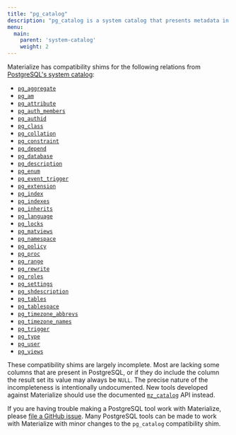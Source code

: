 ```yaml
---
title: "pg_catalog"
description: "pg_catalog is a system catalog that presents metadata in the format used by PostgreSQL."
menu:
  main:
    parent: 'system-catalog'
    weight: 2
---
```


Materialize has compatibility shims for the following relations from [PostgreSQL's
system catalog](https://www.postgresql.org/docs/current/catalogs.html):

  * [`pg_aggregate`](https://www.postgresql.org/docs/current/catalog-pg-aggregate.html)
  * [`pg_am`](https://www.postgresql.org/docs/current/catalog-pg-am.html)
  * [`pg_attribute`](https://www.postgresql.org/docs/current/catalog-pg-attribute.html)
  * [`pg_auth_members`](https://www.postgresql.org/docs/current/catalog-pg-auth-members.html)
  * [`pg_authid`](https://www.postgresql.org/docs/current/catalog-pg-authid.html)
  * [`pg_class`](https://www.postgresql.org/docs/current/catalog-pg-class.html)
  * [`pg_collation`](https://www.postgresql.org/docs/current/catalog-pg-collation.html)
  * [`pg_constraint`](https://www.postgresql.org/docs/current/catalog-pg-constraint.html)
  * [`pg_depend`](https://www.postgresql.org/docs/current/catalog-pg-depend.html)
  * [`pg_database`](https://www.postgresql.org/docs/current/catalog-pg-database.html)
  * [`pg_description`](https://www.postgresql.org/docs/current/catalog-pg-description.html)
  * [`pg_enum`](https://www.postgresql.org/docs/current/catalog-pg-enum.html)
  * [`pg_event_trigger`](https://www.postgresql.org/docs/current/catalog-pg-event-trigger.html)
  * [`pg_extension`](https://www.postgresql.org/docs/current/catalog-pg-extension.html)
  * [`pg_index`](https://www.postgresql.org/docs/current/catalog-pg-index.html)
  * [`pg_indexes`](https://www.postgresql.org/docs/current/view-pg-indexes.html)
  * [`pg_inherits`](https://www.postgresql.org/docs/current/catalog-pg-inherits.html)
  * [`pg_language`](https://www.postgresql.org/docs/current/catalog-pg-language.html)
  * [`pg_locks`](https://www.postgresql.org/docs/current/view-pg-locks.html)
  * [`pg_matviews`](https://www.postgresql.org/docs/current/view-pg-matviews.html)
  * [`pg_namespace`](https://www.postgresql.org/docs/current/catalog-pg-namespace.html)
  * [`pg_policy`](https://www.postgresql.org/docs/current/catalog-pg-policy.html)
  * [`pg_proc`](https://www.postgresql.org/docs/current/catalog-pg-proc.html)
  * [`pg_range`](https://www.postgresql.org/docs/current/catalog-pg-range.html)
  * [`pg_rewrite`](https://www.postgresql.org/docs/current/catalog-pg-rewrite.html)
  * [`pg_roles`](https://www.postgresql.org/docs/current/view-pg-roles.html)
  * [`pg_settings`](https://www.postgresql.org/docs/current/view-pg-settings.html)
  * [`pg_shdescription`](https://www.postgresql.org/docs/current/catalog-pg-shdescription.html)
  * [`pg_tables`](https://www.postgresql.org/docs/current/view-pg-tables.html)
  * [`pg_tablespace`](https://www.postgresql.org/docs/current/catalog-pg-tablespace.html)
  * [`pg_timezone_abbrevs`](https://www.postgresql.org/docs/current/view-pg-timezone-abbrevs.html)
  * [`pg_timezone_names`](https://www.postgresql.org/docs/current/view-pg-timezone-names.html)
  * [`pg_trigger`](https://www.postgresql.org/docs/current/catalog-pg-trigger.html)
  * [`pg_type`](https://www.postgresql.org/docs/current/catalog-pg-type.html)
  * [`pg_user`](https://www.postgresql.org/docs/current/view-pg-user.html)
  * [`pg_views`](https://www.postgresql.org/docs/current/view-pg-views.html)

These compatibility shims are largely incomplete. Most are lacking some columns
that are present in PostgreSQL, or if they do include the column the result set
its value may always be `NULL`. The precise nature of the incompleteness is
intentionally undocumented. New tools developed against Materialize should use
the documented [`mz_catalog`](../mz_catalog) API instead.

If you are having trouble making a PostgreSQL tool work with Materialize, please
[file a GitHub issue][gh-issue]. Many PostgreSQL tools can be made to work with
Materialize with minor changes to the `pg_catalog` compatibility shim.

[gh-issue]: https://github.com/MaterializeInc/materialize/issues/new?labels=C-feature&template=feature.md
